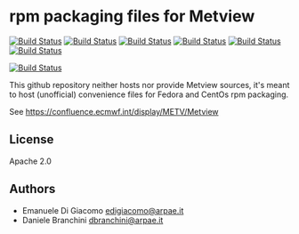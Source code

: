 # rpm packaging files for Metview

[![Build Status](https://badges.herokuapp.com/travis/ARPA-SIMC/Metview-rpm?branch=master&env=DOCKER_IMAGE=centos:7&label=centos7)](https://travis-ci.org/ARPA-SIMC/Metview-rpm)
[![Build Status](https://badges.herokuapp.com/travis/ARPA-SIMC/Metview-rpm?branch=master&env=DOCKER_IMAGE=centos:8&label=centos8)](https://travis-ci.org/ARPA-SIMC/Metview-rpm)
[![Build Status](https://badges.herokuapp.com/travis/ARPA-SIMC/Metview-rpm?branch=master&env=DOCKER_IMAGE=fedora:29&label=fedora29)](https://travis-ci.org/ARPA-SIMC/Metview-rpm)
[![Build Status](https://badges.herokuapp.com/travis/ARPA-SIMC/Metview-rpm?branch=master&env=DOCKER_IMAGE=fedora:30&label=fedora30)](https://travis-ci.org/ARPA-SIMC/Metview-rpm)
[![Build Status](https://badges.herokuapp.com/travis/ARPA-SIMC/Metview-rpm?branch=master&env=DOCKER_IMAGE=fedora:31&label=fedora31)](https://travis-ci.org/ARPA-SIMC/Metview-rpm)
[![Build Status](https://badges.herokuapp.com/travis/ARPA-SIMC/Metview-rpm?branch=master&env=DOCKER_IMAGE=fedora:rawhide&label=fedorarawhide)](https://travis-ci.org/ARPA-SIMC/Metview-rpm)

[![Build Status](https://copr.fedorainfracloud.org/coprs/simc/stable/package/Metview/status_image/last_build.png)](https://copr.fedorainfracloud.org/coprs/simc/stable/package/Metview/)

This github repository neither hosts nor provide Metview sources, it's meant to
host (unofficial) convenience files for Fedora and CentOs rpm packaging.

See https://confluence.ecmwf.int/display/METV/Metview

## License

Apache 2.0

## Authors

* Emanuele Di Giacomo <edigiacomo@arpae.it>
* Daniele Branchini <dbranchini@arpae.it>
